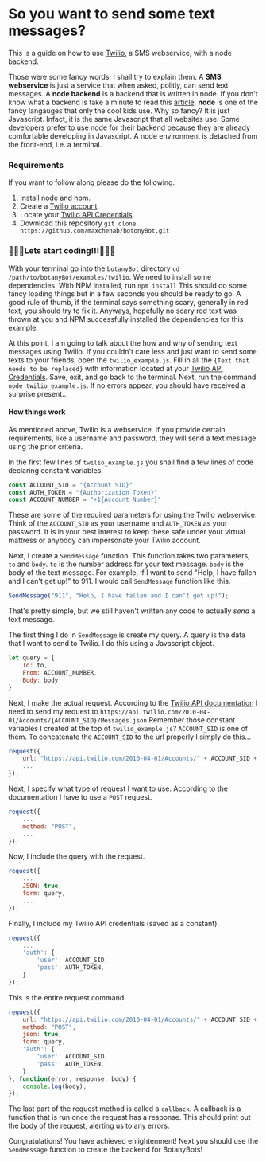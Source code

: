 # So you want to send some text messages?
This is a guide on how to use [Twilio](www.twilio.com), a SMS webservice, with a node backend.

Those were some fancy words, I shall try to explain them.
A **SMS webservice** is just a service that when asked, politly, can send text messages.
A **node backend** is a backend that is written in node. If you don't know what a backend is take a minute to read this [article](http://blog.teamtreehouse.com/i-dont-speak-your-language-frontend-vs-backend).
**node** is one of the fancy langauges that only the cool kids use. Why so fancy? It is just Javascript. Infact, it is the same Javascript that all websites use. Some developers prefer to use node for their backend because they are already comfortable developing in Javascript. A node environment is detached from the front-end, i.e. a terminal.

### Requirements
If you want to follow along please do the following.
1. Install [node and npm](https://www.npmjs.com/get-npm).
2. Create a [Twilio account](https://www.twilio.com/try-twilio).
3. Locate your [Twilio API Credentials](https://www.twilio.com/console/sms/dashboard).
4. Download this repository `git clone https://github.com/maxchehab/botonyBot.git`

### 🎉🎉🎉Lets start coding!!!🎉🎉🎉
With your terminal go into the `botanyBot` directory `cd /path/to/botanyBot/examples/twilio`.
We need to install some dependencies. With NPM installed, run `npm install`
This should do some fancy loading things but in a few seconds you should be ready to go.
A good rule of thumb, if the terminal says something scary, generally in red text, you should try to fix it.
Anyways, hopefully no scary red text was thrown at you and NPM successfully installed the dependencies for this example.

At this point, I am going to talk about the how and why of sending text messages using Twilio. If you couldn't care less and just want to send some texts to your friends, open the `twilio_example.js`. Fill in all the `{Text that needs to be replaced}` with information located at your [Twilio API Credentials](https://www.twilio.com/console/sms/dashboard).
Save, exit, and go back to the terminal.
Next, run the command `node twilio_example.js`. If no errors appear, you should have received a surprise present...

#### How things work
As mentioned above, Twilio is a webservice. If you provide certain requirements, like a username and password, they will send a text message using the prior criteria.

In the first few lines of `twilio_example.js` you shall find a few lines of code declaring constant variables.
```javascript
const ACCOUNT_SID = "{Account SID}"
const AUTH_TOKEN = "{Authorization Token}"
const ACCOUNT_NUMBER = "+1{Account Number}"
```
These are some of the required parameters for using the Twilio webservice. Think of the `ACCOUNT_SID` as your username and `AUTH_TOKEN` as your password. It is in your best interest to keep these safe under your virtual mattress or anybody can impersonate your Twilio account.

Next, I create a `SendMessage` function. This function takes two parameters, `to` and `body`.
`to` is the number address for your text message.
`body` is the body of the text message.
For example, if I want to send "Help, I have fallen and I can't get up!" to 911. I would call `SendMessage` function like this.
```javascript
SendMessage("911", "Help, I have fallen and I can't get up!");
```

That's pretty simple, but we still haven't written any code to actually *send* a text message.

The first thing I do in `SendMessage` is create my query. A query is the data that I want to send to Twilio. I do this using a Javascript object.
```javascript
let query = {
    To: to,
    From: ACCOUNT_NUMBER,
    Body: body
}
```
Next, I make the actual request. According to the [Twilio API documentation](https://www.twilio.com/docs/api/rest) I need to send my request to `https://api.twilio.com/2010-04-01/Accounts/{ACCOUNT_SID}/Messages.json`
Remember those constant variables I created at the top of `twilio_example.js`? `ACCOUNT_SID` is one of them.
To concatenate the `ACCOUNT_SID` to the url properly I simply do this...
```javascript
request({
    url: "https://api.twilio.com/2010-04-01/Accounts/" + ACCOUNT_SID + "/Messages.json",
    ...
});
```
Next, I specify what type of request I want to use. According to the documentation I have to use a `POST` request.
```javascript
request({
    ...
    method: "POST",
    ...
});
```

Now, I include the query with the request.
```javascript
request({
    ...
    JSON: true,
    form: query,
    ...
});
```
Finally, I include my Twilio API credentials (saved as a constant).

```javascript
request({
    ...
    'auth': {
        'user': ACCOUNT_SID,
        'pass': AUTH_TOKEN,
    }
});
```

This is the entire request command:
```javascript
request({
    url: "https://api.twilio.com/2010-04-01/Accounts/" + ACCOUNT_SID + "/Messages.json",
    method: "POST",
    json: true,
    form: query,
    'auth': {
        'user': ACCOUNT_SID,
        'pass': AUTH_TOKEN,
    }
}, function(error, response, body) {
    console.log(body);
});
```
The last part of the request method is called a `callback`. A callback is a function that is run once the request has a response. This should print out the body of the request, alerting us to any errors.

Congratulations! You have achieved enlightenment! Next you should use the `SendMessage` function to create the backend for BotanyBots!
